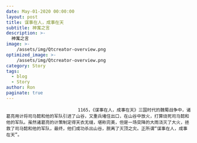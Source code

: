 ```yaml
---
date: May-01-2020 00:00:00
layout: post
title: 谋事在人，成事在天
subtitle: 神寓之言
description: >-
  神寓之言
image: >-
    /assets/img/Qtcreator-overview.png
optimized_image: >-
    /assets/img/Qtcreator-overview.png
category: Story
tags:
  - blog
  - Story
author: Ron
paginate: true
---
```


							　　1165，《谋事在人，成事在天》三国时代的魏蜀战争中，诸葛亮用计将司马懿和他的军队引进了山谷，又重兵堵住出口，在山谷中放火，打算烧死司马懿和他的军队。虽然诸葛亮的计策制定得天衣无缝，堪称完美，但是一场突降的大雨浇灭了大火，拯救了司马懿和他的军队，最终，他们成功杀出山谷，脱离了灭顶之灾。正所谓“谋事在人，成事在天”。
							
							
						